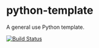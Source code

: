 # python-template

A general use Python template.

[![Build Status](https://github.com/NickStrauch13/python-template/actions/workflows/ci.yml/badge.svg)](https://github.com/NickStrauch13/python-template/actions/workflows/ci.yml)

